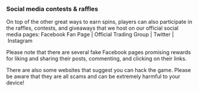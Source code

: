 ### Social media contests & raffles
On top of the other great ways to earn spins, players can also participate in the raffles, contests, and giveaways that we host on our official social media pages:
Facebook Fan Page | Official Trading Group | Twitter | Instagram
 
Please note that there are several fake Facebook pages promising rewards for liking and sharing their posts, commenting, and clicking on their links.

There are also some websites that suggest you can hack the game. Please be aware that they are all scams and can be extremely harmful to your device! 

